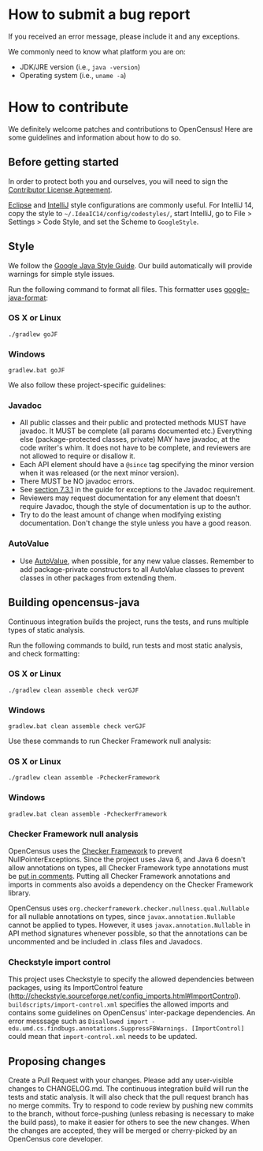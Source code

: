 # How to submit a bug report

If you received an error message, please include it and any exceptions.

We commonly need to know what platform you are on:

*   JDK/JRE version (i.e., `java -version`)
*   Operating system (i.e., `uname -a`)

# How to contribute

We definitely welcome patches and contributions to OpenCensus! Here are
some guidelines and information about how to do so.

## Before getting started

In order to protect both you and ourselves, you will need to sign the
[Contributor License Agreement](https://cla.developers.google.com/clas).

[Eclipse](https://google-styleguide.googlecode.com/svn/trunk/eclipse-java-google-style.xml)
and
[IntelliJ](https://google-styleguide.googlecode.com/svn/trunk/intellij-java-google-style.xml)
style configurations are commonly useful. For IntelliJ 14, copy the style to
`~/.IdeaIC14/config/codestyles/`, start IntelliJ, go to File > Settings > Code
Style, and set the Scheme to `GoogleStyle`.

## Style
We follow the [Google Java Style
Guide](https://google.github.io/styleguide/javaguide.html). Our
build automatically will provide warnings for simple style issues.

Run the following command to format all files. This formatter uses
[google-java-format](https://github.com/google/google-java-format):

### OS X or Linux

`./gradlew goJF`

### Windows

`gradlew.bat goJF`

We also follow these project-specific guidelines:

### Javadoc

* All public classes and their public and protected methods MUST have javadoc.
  It MUST be complete (all params documented etc.) Everything else
  (package-protected classes, private) MAY have javadoc, at the code writer's
  whim. It does not have to be complete, and reviewers are not allowed to
  require or disallow it.
* Each API element should have a `@since` tag specifying the minor version when
  it was released (or the next minor version).
* There MUST be NO javadoc errors.
* See
  [section 7.3.1](https://google.github.io/styleguide/javaguide.html#s7.3.1-javadoc-exception-self-explanatory)
  in the guide for exceptions to the Javadoc requirement.
* Reviewers may request documentation for any element that doesn't require
  Javadoc, though the style of documentation is up to the author.
* Try to do the least amount of change when modifying existing documentation.
  Don't change the style unless you have a good reason.

### AutoValue

* Use [AutoValue](https://github.com/google/auto/tree/master/value), when
  possible, for any new value classes. Remember to add package-private
  constructors to all AutoValue classes to prevent classes in other packages
  from extending them.

## Building opencensus-java

Continuous integration builds the project, runs the tests, and runs multiple
types of static analysis.

Run the following commands to build, run tests and most static analysis, and
check formatting:

### OS X or Linux

`./gradlew clean assemble check verGJF`

### Windows

`gradlew.bat clean assemble check verGJF`

Use these commands to run Checker Framework null analysis:

### OS X or Linux

`./gradlew clean assemble -PcheckerFramework`

### Windows

`gradlew.bat clean assemble -PcheckerFramework`

### Checker Framework null analysis

OpenCensus uses the [Checker Framework](https://checkerframework.org/) to
prevent NullPointerExceptions. Since the project uses Java 6, and Java 6 doesn't
allow annotations on types, all Checker Framework type annotations must be
[put in comments](https://checkerframework.org/manual/#backward-compatibility).
Putting all Checker Framework annotations and imports in comments also avoids a
dependency on the Checker Framework library.

OpenCensus uses `org.checkerframework.checker.nullness.qual.Nullable` for all
nullable annotations on types, since `javax.annotation.Nullable` cannot be
applied to types. However, it uses `javax.annotation.Nullable` in API method
signatures whenever possible, so that the annotations can be uncommented and
be included in .class files and Javadocs.

### Checkstyle import control

This project uses Checkstyle to specify the allowed dependencies between
packages, using its ImportControl feature
(http://checkstyle.sourceforge.net/config_imports.html#ImportControl).
`buildscripts/import-control.xml` specifies the allowed imports and contains
some guidelines on OpenCensus' inter-package dependencies. An error messsage
such as
`Disallowed import - edu.umd.cs.findbugs.annotations.SuppressFBWarnings. [ImportControl]`
could mean that `import-control.xml` needs to be updated.

## Proposing changes

Create a Pull Request with your changes. Please add any user-visible changes to
CHANGELOG.md. The continuous integration build will run the tests and static
analysis. It will also check that the pull request branch has no merge commits.
Try to respond to code review by pushing new commits to the branch, without
force-pushing (unless rebasing is necessary to make the build pass), to make it
easier for others to see the new changes. When the changes are accepted, they
will be merged or cherry-picked by an OpenCensus core developer.
